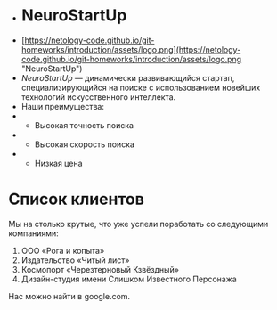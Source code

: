 - # NeuroStartUp #
- [https://netology-code.github.io/git-homeworks/introduction/assets/logo.png](https://netology-code.github.io/git-homeworks/introduction/assets/logo.png "NeuroStartUp")
- *NeuroStartUp* — динамически развивающийся стартап, специализирующийся на поиске с использованием новейших технологий искусственного интеллекта.
- Наши преимущества:
- * Высокая точность поиска
- * Высокая скорость поиска
- * Низкая цена


# Список клиентов #
Мы на столько крутые, что уже успели поработать со следующими компаниями: 

1. ООО «Рога и копыта»
2. Издательство «Читый лист»
3. Космопорт «Черезтерновый Кзвёздный»
4. Дизайн-студия имени Слишком Известного Персонажа

Нас можно найти в google.com.